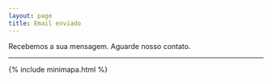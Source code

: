 ```yaml
---
layout: page
title: Email enviado
---
```


Recebemos a sua mensagem. Aguarde nosso contato.

---

{% include minimapa.html %}

